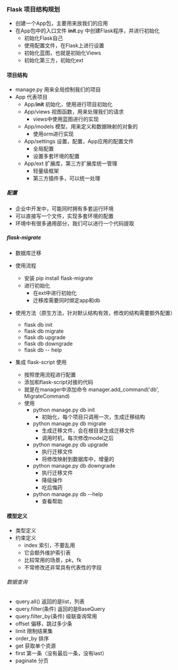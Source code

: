 ### Flask 项目结构规划
- 创建一个App包，主要用来放我们的应用
- 在App包中的入口文件 __init__.py 中创建Flask程序，并进行初始化
    - 初始化Flask自己
    - 使用配置文件，在Flask上进行设置
    - 初始化蓝图，也就是初始化Views
    - 初始化第三方，初始化ext
    
    
#### 项目结构
- manage.py    用来全局控制我们的项目
- App          代表项目
    - App/__init__    初始化，使用进行项目初始化
    - App/views         视图函数，用来处理我们的请求
        - views中使用蓝图进行的实现
    - App/models        模型，用来定义和数据映射的对象的
        - 使用orm进行实现
    - App/settings      设置，配置，App应用的配置文件
        - 全局配置
        - 设置多套环境的配置
    - App/ext           扩展库，第三方扩展库统一管理 
        - 轻量级框架
        - 第三方插件多，可以统一处理



##### 配置
- 企业中开发中，可能同时拥有多套运行环境
- 可以直接写一个文件，实现多套环境的配置
- 环境中有很多通用部分，我们可以进行一个代码提取



##### flask-migrate
- 数据库迁移
- 使用流程
    - 安装 pip install flask-migrate
    - 进行初始化
        - 在ext中进行初始化
        - 迁移库需要同时绑定app和db
        
- 使用方法（原生方法，针对默认结构有效，修改的结构需要额外配置）
     - flask db init 
     - flask db migrate
     - flask db upgrade 
     - flask db downgrade
     - flask db -- help 

- 集成 flask-script 使用
    - 按照使用流程进行配置
    - 添加和flask-script对接的代码
    - 就是在manager中添加命令 manager.add_command('db', MigrateCommand)
    - 使用
        - python manage.py db init 
            - 初始化，每个项目只调用一次，生成迁移结构
        - python manage.py db migrate
            - 生成迁移文件，会在根目录生成迁移文件
            - 调用时机，每次修改model之后
        - python manage.py db upgrade
            - 执行迁移文件
            - 将修改映射到数据库中，增量的
        - python manage.py db downgrade
            - 执行迁移文件
            - 降级操作
            - 吃后悔药 
        - python manage.py db --help
            - 查看帮助
            
            
#### 模型定义
- 类型定义
- 约束定义
    - index 索引，不要乱用
    - 它会额外维护索引表
    - 比较常用的场景，pk，fk
    - 不常修改还非常具有代表性的字段
    
    
###### 数据查询
- query.all()       返回的是list，列表
- query.filter(条件)      返回的是BaseQuery
- query.filter_by(条件)   级联查询常用
- offset                偏移，跳过多少条
- limit                 限制结果集
- order_by              排序
- get                   获取单个资源
- first                 第一条（没有最后一条，没有last）
- paginate              分页

